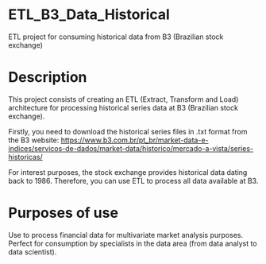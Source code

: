 # ETL_B3_Data_Historical

ETL project for consuming historical data from B3 (Brazilian stock exchange)

# Description

This project consists of creating an ETL (Extract, Transform and Load) architecture for processing historical series data at B3 (Brazilian stock exchange).

Firstly, you need to download the historical series files in .txt format from the B3 website: https://www.b3.com.br/pt_br/market-data-e-indices/servicos-de-dados/market-data/historico/mercado-a-vista/series-historicas/

For interest purposes, the stock exchange provides historical data dating back to 1986. Therefore, you can use ETL to process all data available at B3.

# Purposes of use

Use to process financial data for multivariate market analysis purposes. Perfect for consumption by specialists in the data area (from data analyst to data scientist).
